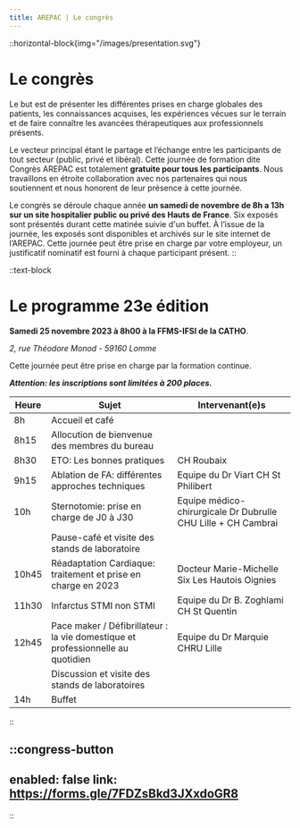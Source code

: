 ```yaml
---
title: AREPAC | Le congrès
---
```


::horizontal-block{img="/images/presentation.svg"}
# Le congrès

Le but est de présenter les différentes prises en charge globales des patients, les connaissances acquises, les expériences vécues sur le terrain et de faire connaître les avancées thérapeutiques aux professionnels présents. 

Le vecteur principal étant le partage et l’échange entre les participants de tout secteur (public, privé et libéral). Cette journée de formation dite Congrès AREPAC est totalement **gratuite pour tous les participants**. Nous travaillons en étroite collaboration avec nos partenaires qui nous soutiennent et nous honorent de leur présence à cette journée. 

Le congrès se déroule chaque année **un samedi de novembre de 8h a 13h sur un site hospitalier public ou privé des Hauts de France**. Six exposés sont présentés durant cette matinée suivie d'un buffet. À l’issue de la journée, les exposés sont disponibles et archivés sur le site internet de l’AREPAC. Cette journée peut être prise en charge par votre employeur, un justificatif nominatif est fourni à chaque participant présent.
::

::text-block
# Le programme 23e édition

**Samedi 25 novembre 2023 à 8h00 à la FFMS-IFSI de la CATHO**.

_2, rue Théodore Monod - 59160 Lomme_

Cette journée peut être prise en charge par la formation continue.

**_Attention: les inscriptions sont limitées à 200 places._**

| Heure | Sujet                                                                           | Intervenant(e)s                                               |
|-------|---------------------------------------------------------------------------------|---------------------------------------------------------------|
| 8h    | Accueil et café                                                                 |                                                               |
| 8h15  | Allocution de bienvenue des membres du bureau                                   |                                                               |
| 8h30  | ETO: Les bonnes pratiques                                                       | CH Roubaix                                                    |
| 9h15  | Ablation de FA: différentes approches techniques                                | Equipe du Dr Viart CH St Philibert                            |
| 10h   | Sternotomie: prise en charge de J0 à J30                                        | Equipe médico-chirurgicale Dr Dubrulle CHU Lille + CH Cambrai |
|       | Pause-café et visite des stands de laboratoire                                  |                                                               |
| 10h45 | Réadaptation Cardiaque: traitement et prise en charge en 2023                   | Docteur Marie-Michelle Six Les Hautois Oignies                |
| 11h30 | Infarctus STMI non STMI                                                         | Equipe du Dr B. Zoghlami CH St Quentin                        |
| 12h45 | Pace maker / Défibrillateur : la vie domestique et professionnelle au quotidien | Equipe du Dr Marquie CHRU Lille                               |
|       | Discussion et visite des stands de laboratoires                                 |                                                               |
| 14h   | Buffet                                                                          |                                                               |

::

::congress-button
---
enabled: false
link: https://forms.gle/7FDZsBkd3JXxdoGR8
---
::
